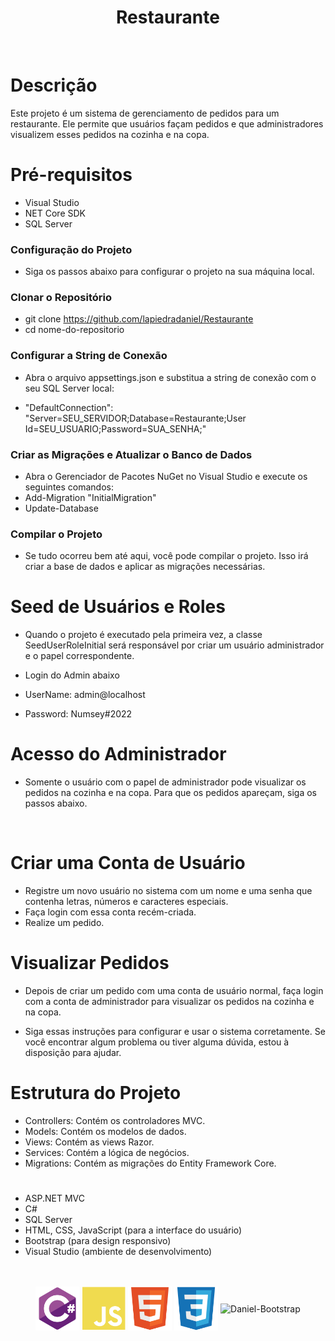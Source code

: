 <h1 align="center">Restaurante</h1>
<br>



<h1>Descrição</h1>
Este projeto é um sistema de gerenciamento de pedidos para um restaurante. Ele permite que usuários façam pedidos e que administradores visualizem esses pedidos na cozinha e na copa.


<h1>Pré-requisitos</h1>


- Visual Studio
- NET Core SDK
- SQL Server

<h3>Configuração do Projeto</h3>

- Siga os passos abaixo para configurar o projeto na sua máquina local.


<h3>Clonar o Repositório</h3>

- git clone https://github.com/lapiedradaniel/Restaurante
- cd nome-do-repositorio

<h3>Configurar a String de Conexão</h3> 

- Abra o arquivo appsettings.json e substitua a string de conexão com o seu SQL Server local:

 
- "DefaultConnection": "Server=SEU_SERVIDOR;Database=Restaurante;User Id=SEU_USUARIO;Password=SUA_SENHA;"
  

<h3>Criar as Migrações e Atualizar o Banco de Dados</h3>

- Abra o Gerenciador de Pacotes NuGet no Visual Studio e execute os seguintes comandos:
- Add-Migration "InitialMigration"
- Update-Database

<h3>Compilar o Projeto</h3>

- Se tudo ocorreu bem até aqui, você pode compilar o projeto. Isso irá criar a base de dados e aplicar as migrações necessárias.


<h1>Seed de Usuários e Roles</h1>

- Quando o projeto é executado pela primeira vez, a classe SeedUserRoleInitial será responsável por criar um usuário administrador e o papel correspondente.
- Login do Admin abaixo

- UserName: admin@localhost
- Password: Numsey#2022


<h1>Acesso do Administrador</h1>

- Somente o usuário com o papel de administrador pode visualizar os pedidos na cozinha e na copa. Para que os pedidos apareçam, siga os passos abaixo.
<br>

<h1>Criar uma Conta de Usuário </h1>

- Registre um novo usuário no sistema com um nome e uma senha que contenha letras, números e caracteres especiais.
- Faça login com essa conta recém-criada.
- Realize um pedido.

<h1>Visualizar Pedidos</h1>

- Depois de criar um pedido com uma conta de usuário normal, faça login com a conta de administrador para visualizar os pedidos na cozinha e na copa.

- Siga essas instruções para configurar e usar o sistema corretamente. Se você encontrar algum problema ou tiver alguma dúvida, estou à disposição para ajudar.


<h1> Estrutura do Projeto </h1>

- Controllers: Contém os controladores MVC.
- Models: Contém os modelos de dados.
- Views: Contém as views Razor.
- Services: Contém a lógica de negócios.
- Migrations: Contém as migrações do Entity Framework Core.

<h1></h1>

- ASP.NET MVC
- C#
- SQL Server
- HTML, CSS, JavaScript (para a interface do usuário)
- Bootstrap (para design responsivo)
- Visual Studio (ambiente de desenvolvimento)

<br>



<div style="display: inline_block" align = "center"><br>
  <img align="center" alt="Daniel-Csharp" height="70" width="70" src="https://raw.githubusercontent.com/devicons/devicon/master/icons/csharp/csharp-original.svg">
  <img align="center" alt="Daniel-Js" height="70" width="70" src="https://raw.githubusercontent.com/devicons/devicon/master/icons/javascript/javascript-plain.svg">
  <img align="center" alt="Daniel-HTML" height="70" width="70" src="https://raw.githubusercontent.com/devicons/devicon/master/icons/html5/html5-original.svg">
  <img align="center" alt="Daniel-CSS" height="70" width="70" src="https://raw.githubusercontent.com/devicons/devicon/master/icons/css3/css3-original.svg">
  <img align="center" alt="Daniel-Bootstrap" height="70" width="70"  src="https://cdn.jsdelivr.net/gh/devicons/devicon/icons/bootstrap/bootstrap-original-wordmark.svg" />
          
</div>
